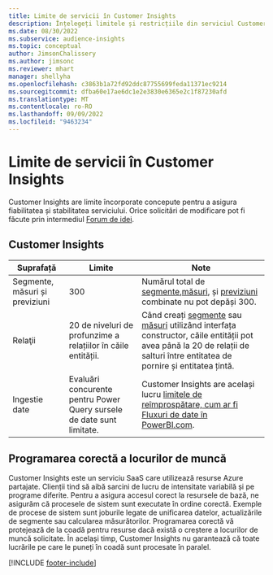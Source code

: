 ```yaml
---
title: Limite de servicii în Customer Insights
description: Înțelegeți limitele și restricțiile din serviciul Customer Insights SaaS.
ms.date: 08/30/2022
ms.subservice: audience-insights
ms.topic: conceptual
author: JimsonChalissery
ms.author: jimsonc
ms.reviewer: mhart
manager: shellyha
ms.openlocfilehash: c3863b1a72fd92ddc87755699feda11371ec9214
ms.sourcegitcommit: dfba60e17ae6dc1e2e3830e6365e2c1f87230afd
ms.translationtype: MT
ms.contentlocale: ro-RO
ms.lasthandoff: 09/09/2022
ms.locfileid: "9463234"
---
```

# <a name="service-limits-in-customer-insights"></a>Limite de servicii în Customer Insights

 Customer Insights are limite încorporate concepute pentru a asigura fiabilitatea și stabilitatea serviciului. Orice solicitări de modificare pot fi făcute prin intermediul [Forum de idei](https://go.microsoft.com/fwlink/?linkid=2074172).

## <a name="customer-insights"></a>Customer Insights

| Suprafață  | Limite  | Note |
|-------------|---------------------------------------------------------------------|---------------------------------------------------------------------|
| Segmente, măsuri și previziuni | 300  | Numărul total de [segmente](segments.md),[măsuri](measures.md), și [previziuni](predictions-overview.md) combinate nu pot depăși 300.  |
| Relaţii | 20 de niveluri de profunzime a relațiilor în căile entității. | Când creați [segmente](segments.md) sau [măsuri](measures.md) utilizând interfața constructor, căile entității pot avea până la 20 de relații de salturi între entitatea de pornire și entitatea țintă.  |
|Ingestie date| Evaluări concurente pentru Power Query sursele de date sunt limitate. | Customer Insights are același lucru [limitele de reîmprospătare, cum ar fi Fluxuri de date în PowerBI.com](/power-query/power-query-online-limits#refresh-limits). |

## <a name="fair-scheduling-of-jobs"></a>Programarea corectă a locurilor de muncă

Customer Insights este un serviciu SaaS care utilizează resurse Azure partajate. Clienții tind să aibă sarcini de lucru de intensitate variabilă și pe programe diferite. Pentru a asigura accesul corect la resursele de bază, ne asigurăm că procesele de sistem sunt executate în ordine corectă. Exemple de procese de sistem sunt joburile legate de unificarea datelor, actualizările de segmente sau calcularea măsurătorilor. Programarea corectă vă protejează de la coadă pentru resurse dacă există o creștere a locurilor de muncă solicitate. În același timp, Customer Insights nu garantează că toate lucrările pe care le puneți în coadă sunt procesate în paralel.

[!INCLUDE [footer-include](includes/footer-banner.md)]
